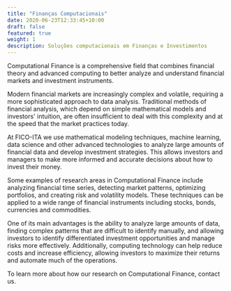 ```yaml
---
title: "Finanças Computacionais"
date: 2020-06-23T12:33:45+10:00
draft: false
featured: true
weight: 1
description: Soluções computacionais em Finanças e Investimentos
---
```


Computational Finance is a comprehensive field that combines financial theory and advanced computing to better analyze and understand financial markets and investment instruments.

Modern financial markets are increasingly complex and volatile, requiring a more sophisticated approach to data analysis. Traditional methods of financial analysis, which depend on simple mathematical models and investors' intuition, are often insufficient to deal with this complexity and at the speed that the market practices today.

At FICO-ITA we use mathematical modeling techniques, machine learning, data science and other advanced technologies to analyze large amounts of financial data and develop investment strategies. This allows investors and managers to make more informed and accurate decisions about how to invest their money.

Some examples of research areas in Computational Finance include analyzing financial time series, detecting market patterns, optimizing portfolios, and creating risk and volatility models. These techniques can be applied to a wide range of financial instruments including stocks, bonds, currencies and commodities.

One of its main advantages is the ability to analyze large amounts of data, finding complex patterns that are difficult to identify manually, and allowing investors to identify differentiated investment opportunities and manage risks more effectively. Additionally, computing technology can help reduce costs and increase efficiency, allowing investors to maximize their returns and automate much of the operations.

To learn more about how our research on Computational Finance, contact us.
